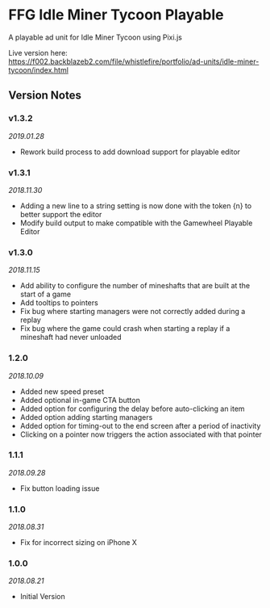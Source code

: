 # FFG Idle Miner Tycoon Playable

A playable ad unit for Idle Miner Tycoon using Pixi.js

Live version here: https://f002.backblazeb2.com/file/whistlefire/portfolio/ad-units/idle-miner-tycoon/index.html

## Version Notes

### v1.3.2
_2019.01.28_

* Rework build process to add download support for playable editor

### v1.3.1
_2018.11.30_

* Adding a new line to a string setting is now done with the token {n} to better support the editor
* Modify build output to make compatible with the Gamewheel Playable Editor

### v1.3.0
_2018.11.15_

* Add ability to configure the number of mineshafts that are built at the start of a game
* Add tooltips to pointers
* Fix bug where starting managers were not correctly added during a replay
* Fix bug where the game could crash when starting a replay if a mineshaft had never unloaded

### 1.2.0
_2018.10.09_

* Added new speed preset
* Added optional in-game CTA button
* Added option for configuring the delay before auto-clicking an item
* Added option adding starting managers
* Added option for timing-out to the end screen after a period of inactivity
* Clicking on a pointer now triggers the action associated with that pointer

### 1.1.1
_2018.09.28_

* Fix button loading issue

### 1.1.0
_2018.08.31_

* Fix for incorrect sizing on iPhone X

### 1.0.0
_2018.08.21_

* Initial Version